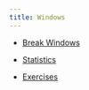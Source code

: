 ```yaml
---
title: Windows
---
```


- [Break Windows](breaks)

- [Statistics](statistics)

- [Exercises](exercises)

